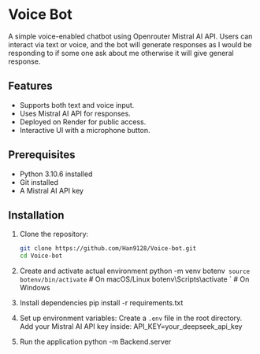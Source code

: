# Voice Bot
A simple voice-enabled chatbot using Openrouter Mistral AI API. Users can interact via text or voice, and the bot will generate responses as I would be responding to if some one ask about me otherwise it will give general response.

## Features
- Supports both text and voice input.
- Uses Mistral AI API for responses.
- Deployed on Render for public access.
- Interactive UI with a microphone button.

## Prerequisites
- Python 3.10.6 installed
- Git installed
- A Mistral AI API key

## Installation
1. Clone the repository:
   ```bash
   git clone https://github.com/Han9128/Voice-bot.git
   cd Voice-bot
2. Create and activate actual environment
    python -m venv botenv`
    source botenv/bin/activate`  # On macOS/Linux
    botenv\Scripts\activate `    # On Windows
3. Install dependencies
pip install -r requirements.txt

4. Set up environment variables:
    Create a `.env` file in the root directory.
    Add your Mistral AI API key inside:
    API_KEY=your_deepseek_api_key
5. Run the application
python -m Backend.server
```




